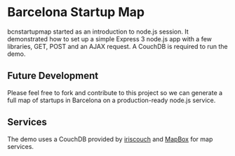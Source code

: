 Barcelona Startup Map
=====================

bcnstartupmap started as an introduction to node.js session. It demonstrated how to set up a simple Express 3 node.js app with a few libraries, GET, POST and an AJAX request. A CouchDB is required to run the demo.


Future Development
------------------
Please feel free to fork and contribute to this project so we can generate a full map of startups in Barcelona on a  production-ready node.js service.


Services
--------
The demo uses a CouchDB provided by [iriscouch](http://iriscouch.com/) and [MapBox](http://mapbox.com) for map services.